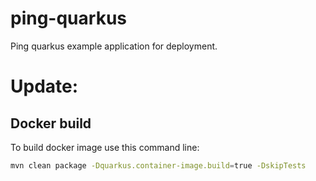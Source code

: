 # ping-quarkus

Ping quarkus example application for deployment.

# Update:

## Docker build

To build docker image use this command line:
```bash
mvn clean package -Dquarkus.container-image.build=true -DskipTests
```

